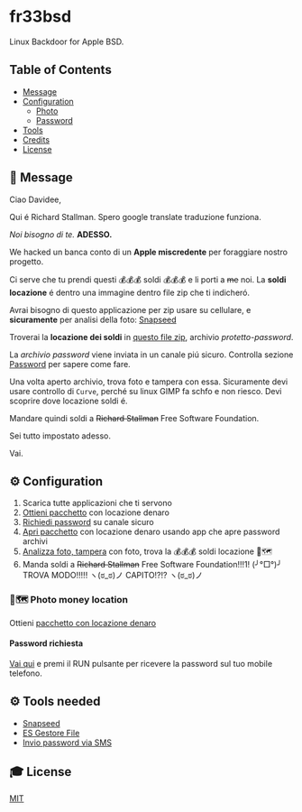 # fr33bsd

Linux Backdoor for Apple BSD.

## Table of Contents

- [Message](#Message)
- [Configuration](#configuration)
  - [Photo](#Photo)
  - [Password](#Password)
- [Tools](#tools)
- [Credits](#credits)
- [License](#license)

## 💬 Message

Ciao Davidee,

Qui é Richard Stallman.
Spero google translate traduzione funziona.

_Noi bisogno di te._ **ADESSO.**

We hacked un banca conto di un **Apple miscredente** per foraggiare nostro progetto.

Ci serve che tu prendi questi 💰💰💰 soldi 💰💰💰 e li porti a ~~me~~ noi.
La **soldi locazione** é dentro una immagine dentro file zip che ti indicheró.

Avrai bisogno di questo applicazione per zip usare su cellulare, e **sicuramente** per analisi della foto: [Snapseed](https://play.google.com/store/apps/details?id=com.niksoftware.snapseed&hl=it)

Troverai la **locazione dei soldi** in [questo file zip](http://bit.do/soldi_locazione), archivio _protetto-password_.

La _archivio password_ viene inviata in un canale piú sicuro. Controlla  sezione [Password](#Password) per sapere come fare.

Una volta aperto archivio, trova foto e tampera con essa. 
Sicuramente devi usare controllo di ```Curve```, perché su linux GIMP fa schfo e non riesco.
Devi scoprire dove locazione soldi é.

Mandare quindi soldi a ~~Richard Stallman~~ Free Software Foundation.

Sei tutto impostato adesso.

Vai.

## ⚙ Configuration

1. Scarica tutte applicazioni che ti servono
1. [Ottieni pacchetto](http://bit.do/soldi_locazione) con locazione denaro
1. [Richiedi password](https://repl.it/@rstallman/Send-Davides-zip-package-password-Click-RUN) su canale sicuro
1. [Apri pacchetto](https://play.google.com/store/apps/details?id=com.estrongs.android.pop&hl=it) con locazione denaro usando app che apre password archivi
1. [Analizza foto, tampera](https://play.google.com/store/apps/details?id=com.niksoftware.snapseed&hl=it) con foto, trova la 💰💰💰 soldi locazione 📍🗺️ 
1. Manda soldi a ~~Richard Stallman~~ Free Software Foundation!!!1! (╯°□°)╯ TROVA MODO!!!!! ヽ(ಠ_ಠ)ノ CAPITO!?!? ヽ(ಠ_ಠ)ノ

### 📍🗺️ Photo money location

Ottieni [pacchetto con locazione denaro](http://bit.do/soldi_locazione)

#### Password richiesta

[Vai qui](https://repl.it/@rstallman/Send-Davides-zip-package-password-Click-RUN) e premi il RUN pulsante per ricevere la password sul tuo mobile telefono.

## ⚙ Tools needed

* [Snapseed](https://play.google.com/store/apps/details?id=com.niksoftware.snapseed&hl=it)
* [ES Gestore File](https://play.google.com/store/apps/details?id=com.estrongs.android.pop&hl=it)
* [Invio password via SMS](https://repl.it/@rstallman/Send-Davides-zip-package-password-Click-RUN)

## 🎓 License

[MIT](http://webpro.mit-license.org/)
